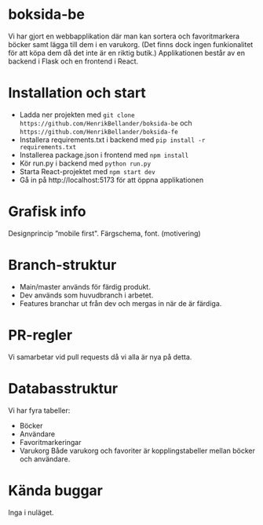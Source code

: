 # boksida-be

Vi har gjort en webbapplikation där man kan sortera och favoritmarkera böcker samt lägga till dem i en varukorg. (Det finns dock ingen funkionalitet för att köpa dem då det inte är en riktig butik.) Applikationen består av en backend i Flask och en frontend i React.

# Installation och start

- Ladda ner projekten med `git clone https://github.com/HenrikBellander/boksida-be` och `https://github.com/HenrikBellander/boksida-fe`
- Installera requirements.txt i backend med `pip install -r requirements.txt`
- Installerea package.json i frontend med `npm install`
- Kör run.py i backend med `python run.py`
- Starta React-projektet med `npm start dev`
- Gå in på http://localhost:5173 för att öppna applikationen

# Grafisk info

Designprincip ”mobile first".
Färgschema, font. (motivering)
 
# Branch-struktur

  - Main/master används för färdig produkt.
  - Dev används som huvudbranch i arbetet.
  - Features branchar ut från dev och mergas in när de är färdiga.

# PR-regler
Vi samarbetar vid pull requests då vi alla är nya på detta.

# Databasstruktur

Vi har fyra tabeller:
- Böcker
- Användare
- Favoritmarkeringar
- Varukorg
  Både varukorg och favoriter är kopplingstabeller mellan böcker och användare.

# Kända buggar

Inga i nuläget.
